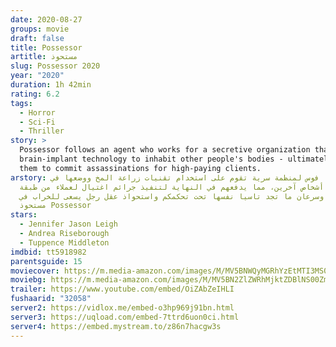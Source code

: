 ```yaml
---
date: 2020-08-27
groups: movie
draft: false
title: Possessor
artitle: مستحوذ
slug: Possessor 2020
year: "2020"
duration: 1h 42min
rating: 6.2
tags:
  - Horror
  - Sci-Fi
  - Thriller
story: >
  Possessor follows an agent who works for a secretive organization that uses
  brain-implant technology to inhabit other people's bodies - ultimately driving
  them to commit assassinations for high-paying clients.
arstory: تعمل تاسيا فوس لمنظمة سرية تقوم على استخدام تقنيات زراعة المخ ووضعها في
  أجساد أشخاص آخرين، مما يدفعهم في النهاية لتنفيذ جرائم اغتيال لعملاء من طبقة
  الأثرياء، وسرعان ما تجد تاسيا نفسها تحت تحكمكم واستحواذ عقل رجل يسعى للخراب في
  مستحوذ Possessor
stars:
  - Jennifer Jason Leigh
  - Andrea Riseborough
  - Tuppence Middleton
imdbid: tt5918982
parentsguide: 15
moviecover: https://m.media-amazon.com/images/M/MV5BNWQyMGRhYzEtMTI3MS00MjBhLTgzNjEtNTg4YmUwYmIwYzhkXkEyXkFqcGdeQXVyMTkxNjUyNQ@@._V1_UY862_.jpg
moviebg: https://m.media-amazon.com/images/M/MV5BN2ZlZWRhMjktZDBlNS00ZmRhLTg5ZjktYmE2ODc5ZTYxYzgyXkEyXkFqcGdeQXVyMjMxMzAyMzc@._V1_UX1280_.jpg
trailer: https://www.youtube.com/embed/OiZAbZeIHLI
fushaarid: "32058"
server2: https://vidlox.me/embed-o3hp969j91bn.html
server3: https://uqload.com/embed-7ttrd6uon0ci.html
server4: https://embed.mystream.to/z86n7hacgw3s
---
```

